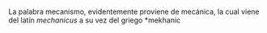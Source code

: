 La palabra mecanismo, evidentemente proviene de mecánica, la cual viene del latín *mechanicus* a su vez del griego *mekhanic